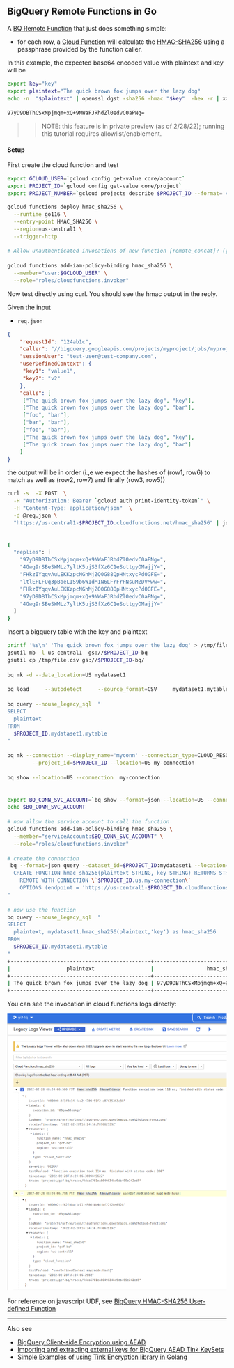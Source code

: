 
## BigQuery Remote Functions in Go

A [BQ Remote Function](https://cloud.google.com/bigquery/docs/reference/standard-sql/remote-functions) that just does something simple:

* for each row, a [Cloud Function](https://cloud.google.com/functions) will calculate the  [HMAC-SHA256](https://en.wikipedia.org/wiki/HMAC) using a passphrase provided by the function caller.

In this example, the expected base64 encoded value with plaintext and key will be

```bash
export key="key"
export plaintext="The quick brown fox jumps over the lazy dog"
echo -n  "$plaintext" | openssl dgst -sha256 -hmac "$key"  -hex -r | xxd -r -p | base64

97yD9DBThCSxMpjmqm+xQ+9NWaFJRhdZl0edvC0aPNg=
```

>> NOTE: this feature is in private preview (as of 2/28/22); running this tutorial requires allowlist/enablement.

#### Setup

First create the cloud function and test 

```bash
export GCLOUD_USER=`gcloud config get-value core/account`
export PROJECT_ID=`gcloud config get-value core/project`
export PROJECT_NUMBER=`gcloud projects describe $PROJECT_ID --format='value(projectNumber)'`
```

```bash
gcloud functions deploy hmac_sha256 \
  --runtime go116 \
  --entry-point HMAC_SHA256 \
  --region=us-central1 \
  --trigger-http

# Allow unauthenticated invocations of new function [remote_concat]? (y/N)?  N

gcloud functions add-iam-policy-binding hmac_sha256 \
  --member="user:$GCLOUD_USER" \
  --role="roles/cloudfunctions.invoker"
```


Now test directly using curl.  You should see the hmac output in the reply.

Given the input

- `req.json`

```json
{
    "requestId": "124ab1c",
    "caller": "//bigquery.googleapis.com/projects/myproject/jobs/myproject:US.bquxjob_5b4c112c_17961fafeaf",
    "sessionUser": "test-user@test-company.com",
    "userDefinedContext": {
     "key1": "value1",
     "key2": "v2"
    },
    "calls": [
     ["The quick brown fox jumps over the lazy dog", "key"],
     ["The quick brown fox jumps over the lazy dog", "bar"],
     ["foo", "bar"],
     ["bar", "bar"],
     ["foo", "bar"],     
     ["The quick brown fox jumps over the lazy dog", "key"],
     ["The quick brown fox jumps over the lazy dog", "bar"]
    ]
}
```

the output will be in order (i.,e we expect the hashes of (row1, row6) to match as well as (row2, row7) and finally (row3, row5))

```bash
curl -s  -X POST  \
  -H "Authorization: Bearer `gcloud auth print-identity-token`" \
  -H "Content-Type: application/json"  \
  -d @req.json \
  "https://us-central1-$PROJECT_ID.cloudfunctions.net/hmac_sha256" | jq '.'


{
  "replies": [
    "97yD9DBThCSxMpjmqm+xQ+9NWaFJRhdZl0edvC0aPNg=",
    "4Gwg9rSBeSWMLz7yltK5ujS3fXz6C1eSottgyOMajjY=",
    "FHkzIYqqvAuLEKKzpcNGhMjZQ0G88QpHNtxycPd0GFE=",
    "ltlEFLFUq3pBoeLIS9b6WIdM1N6LFrFrFNsuMZDVMww=",
    "FHkzIYqqvAuLEKKzpcNGhMjZQ0G88QpHNtxycPd0GFE=",
    "97yD9DBThCSxMpjmqm+xQ+9NWaFJRhdZl0edvC0aPNg=",
    "4Gwg9rSBeSWMLz7yltK5ujS3fXz6C1eSottgyOMajjY="
  ]
}
```




Insert a bigquery table with the key and plaintext

```bash
printf '%s\n' 'The quick brown fox jumps over the lazy dog' > /tmp/file.csv
gsutil mb -l us-central1  gs://$PROJECT_ID-bq
gsutil cp /tmp/file.csv gs://$PROJECT_ID-bq/

bq mk -d --data_location=US mydataset1

bq load     --autodetect     --source_format=CSV     mydataset1.mytable     gs://$PROJECT_ID-bq/file.csv plaintext:STRING

bq query --nouse_legacy_sql  "
SELECT
  plaintext
FROM
  $PROJECT_ID.mydataset1.mytable
"

bq mk --connection --display_name='myconn' --connection_type=CLOUD_RESOURCE \
        --project_id=$PROJECT_ID --location=US my-connection

bq show --location=US --connection  my-connection


export BQ_CONN_SVC_ACCOUNT=`bq show --format=json --location=US --connection  my-connection  | jq -r '.cloudResource.serviceAccountId'`
echo $BQ_CONN_SVC_ACCOUNT

# now allow the service account to call the function
gcloud functions add-iam-policy-binding hmac_sha256 \
  --member="serviceAccount:$BQ_CONN_SVC_ACCOUNT" \
  --role="roles/cloudfunctions.invoker"

# create the connection
 bq --format=json query --dataset_id=$PROJECT_ID:mydataset1 --location=US --nouse_legacy_sql  "
  CREATE FUNCTION hmac_sha256(plaintext STRING, key STRING) RETURNS STRING 
    REMOTE WITH CONNECTION \`$PROJECT_ID.us.my-connection\`
    OPTIONS (endpoint = 'https://us-central1-$PROJECT_ID.cloudfunctions.net/hmac_sha256',  user_defined_context = [('mode', 'hash')] )
"

# now use the function
bq query --nouse_legacy_sql  "
SELECT
  plaintext, mydataset1.hmac_sha256(plaintext,'key') as hmac_sha256
FROM
  $PROJECT_ID.mydataset1.mytable
"
+---------------------------------------------+----------------------------------------------+
|                  plaintext                  |                 hmac_sha256                  |
+---------------------------------------------+----------------------------------------------+
| The quick brown fox jumps over the lazy dog | 97yD9DBThCSxMpjmqm+xQ+9NWaFJRhdZl0edvC0aPNg= |
+---------------------------------------------+----------------------------------------------+
```

You can see the invocation in cloud functions logs directly:

![images/hmac_sha256.png](images/hmac_sha256.png)


For reference on javascript UDF, see [BigQuery HMAC-SHA256 User-defined Function](https://blog.salrashid.dev/articles/2020/bq-udf-hmac/)

---


Also see

- [BigQuery Client-side Encryption using AEAD](https://blog.salrashid.dev/articles/2022/bq_client_side_aead/)
- [Importing and extracting external keys for BigQuery AEAD Tink KeySets](https://blog.salrashid.dev/articles/2021/bq_aead/)
- [Simple Examples of using Tink Encryption library in Golang](https://github.com/salrashid123/tink_samples)
